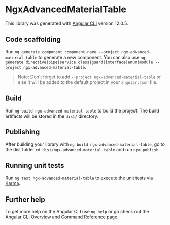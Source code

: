 # NgxAdvancedMaterialTable

This library was generated with [Angular CLI](https://github.com/angular/angular-cli) version 12.0.5.

## Code scaffolding

Run `ng generate component component-name --project ngx-advanced-material-table` to generate a new component. You can also use `ng generate directive|pipe|service|class|guard|interface|enum|module --project ngx-advanced-material-table`.

> Note: Don't forget to add `--project ngx-advanced-material-table` or else it will be added to the default project in your `angular.json` file.

## Build

Run `ng build ngx-advanced-material-table` to build the project. The build artifacts will be stored in the `dist/` directory.

## Publishing

After building your library with `ng build ngx-advanced-material-table`, go to the dist folder `cd dist/ngx-advanced-material-table` and run `npm publish`.

## Running unit tests

Run `ng test ngx-advanced-material-table` to execute the unit tests via [Karma](https://karma-runner.github.io).

## Further help

To get more help on the Angular CLI use `ng help` or go check out the [Angular CLI Overview and Command Reference](https://angular.io/cli) page.
